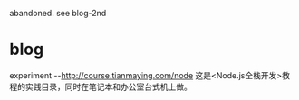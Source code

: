 abandoned. see blog-2nd

# blog
experiment  --http://course.tianmaying.com/node
这是<Node.js全栈开发>教程的实践目录，同时在笔记本和办公室台式机上做。

